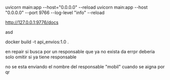 uvicorn main:app --host="0.0.0.0" --reload
uvicorn main:app --host "0.0.0.0" --port 9766 --log-level "info"  --reload


http://127.0.0.1:9776/docs

asd

docker build -t api_envios:1.0 .



en repair si busca por un responsable que ya no exista da errpr
deberia solo omitir si ya tiene responsable

no se esta enviando el nombre del responsable "mobil" cuando se aigna por qr